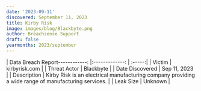 ```yaml
---
date: '2023-09-11'
discovered: September 11, 2023
title: Kirby Risk
image: images/blog/Blackbyte.png
author: Breachsense Support
draft: false
yearmonths: 2023/september
---
```


| Data Breach Report------------:     |:-------------:    | :-----:|
| Victim      | kirbyrisk.com      | 
| Threat Actor      | Blackbyte      | 
| Date Discovered      | Sep 11, 2023      | 
| Description      | Kirby Risk is an electrical manufacturing company providing a wide range of manufacturing services.      | 
| Leak Size      | Unknown      | 

